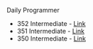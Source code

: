Daily Programmer
<ul>
  <li>352 Intermediate - <a href="https://www.reddit.com/r/dailyprogrammer/comments/7z8hrm/20180221_challenge_352_intermediate_7_wonders/">Link</a></li>
  <li>351 Intermediate - <a href="https://www.reddit.com/r/dailyprogrammer/comments/7xkhar/20180214_challenge_351_intermediate_permutation/">Link</a></li>
  <li>350 Intermediate - <a href="https://www.reddit.com/r/dailyprogrammer/comments/7vx85p/20180207_challenge_350_intermediate_balancing_my/">Link</a></li>
</ul>
